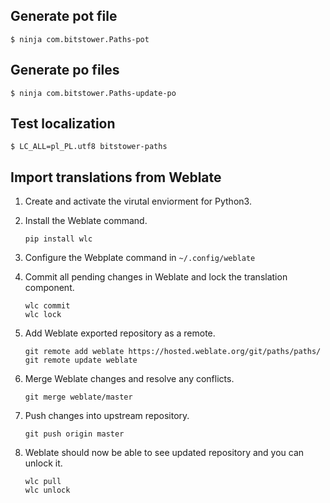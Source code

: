 ## Generate pot file

    $ ninja com.bitstower.Paths-pot

## Generate po files

    $ ninja com.bitstower.Paths-update-po

## Test localization

    $ LC_ALL=pl_PL.utf8 bitstower-paths

## Import translations from Weblate

1. Create and activate the virutal enviorment for Python3.
1. Install the Weblate command.

       pip install wlc
1. Configure the Webplate command in `~/.config/weblate`
1. Commit all pending changes in Weblate and lock the translation component.

       wlc commit
       wlc lock
1. Add Weblate exported repository as a remote.

       git remote add weblate https://hosted.weblate.org/git/paths/paths/
       git remote update weblate
1. Merge Weblate changes and resolve any conflicts.

       git merge weblate/master
1. Push changes into upstream repository.

       git push origin master
1. Weblate should now be able to see updated repository and you can unlock it.

       wlc pull
       wlc unlock

